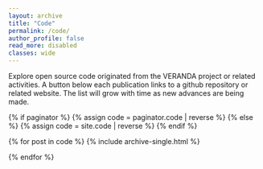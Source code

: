 ```yaml
---
layout: archive
title: "Code"
permalink: /code/
author_profile: false
read_more: disabled
classes: wide
---
```


<div class = "text-justify">
Explore open source code originated from the VERANDA project or related activities. A button below each publication links to a github repository or related website. The list will grow with time as new advances are being made.  
</div>
<p></p>

{% if paginator %}
  {% assign code = paginator.code | reverse %}
{% else %}
  {% assign code = site.code | reverse %}
{% endif %}

{% for post in code %}
  {% include archive-single.html %}
  <p></p>
{% endfor %}
